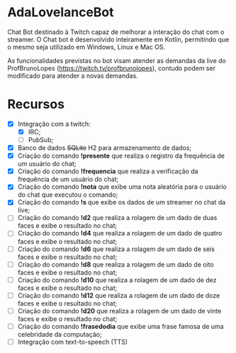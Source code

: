 # AdaLovelanceBot

Chat Bot destinado à Twitch capaz de melhorar a interação do chat com o streamer. O Chat bot é desenvolvido inteiramente em Kotlin, permitindo que o mesmo seja utilizado em Windows, Linux e Mac OS.

As funcionalidades previstas no bot visam atender as demandas da live do ProfBrunoLopes (https://twitch.tv/profbrunolopes), contudo podem ser modificado para atender a novas demandas.

# Recursos

* [X] Integração com a twitch:
  - [X] IRC;
  - [ ] PubSub;
* [X] Banco de dados ~~SQLite~~ H2 para armazenamento de dados;
* [X] Criação do comando **!presente** que realiza o registro da frequência de um usuário do chat;
* [X] Criação do comando **!frequencia** que realiza a verificação da frequência de um usuário do chat;
* [X] Criação do comando **!nota** que exibe uma nota aleatória para o usuário do chat que executou o comando;  
* [X] Criação do comando **!s <streamer>** que exibe os dados de um streamer no chat da live;
* [ ] Criação do comando **!d2** que realiza a rolagem de um dado de duas faces e exibe o resultado no chat;
* [ ] Criação do comando **!d4** que realiza a rolagem de um dado de quatro faces e exibe o resultado no chat;
* [ ] Criação do comando **!d6** que realiza a rolagem de um dado de seis faces e exibe o resultado no chat;
* [ ] Criação do comando **!d8** que realiza a rolagem de um dado de oito faces e exibe o resultado no chat;
* [ ] Criação do comando **!d10** que realiza a rolagem de um dado de dez faces e exibe o resultado no chat;
* [ ] Criação do comando **!d12** que realiza a rolagem de um dado de doze faces e exibe o resultado no chat;
* [ ] Criação do comando **!d20** que realiza a rolagem de um dado de vinte faces e exibe o resultado no chat;
* [ ] Criação do comando **!frasedodia** que exibe uma frase famosa de uma celebridade da computação;
* [ ] Integração com text-to-speech (TTS)
